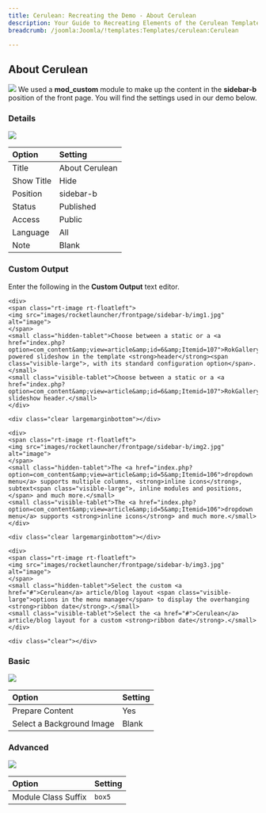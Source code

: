 ```yaml
---
title: Cerulean: Recreating the Demo - About Cerulean
description: Your Guide to Recreating Elements of the Cerulean Template for Joomla
breadcrumb: /joomla:Joomla/!templates:Templates/cerulean:Cerulean

---
```


About Cerulean
-----
![][demo]
We used a **mod_custom** module to make up the content in the **sidebar-b** position of the front page. You will find the settings used in our demo below.

### Details
![][demo2]

| Option            | Setting            |  
| :---------------- | :----------------- |  
| Title             | About Cerulean     |  
| Show Title        | Hide               |  
| Position          | sidebar-b          |  
| Status            | Published          |  
| Access            | Public             |  
| Language          | All                |  
| Note              | Blank              |

### Custom Output
Enter the following in the **Custom Output** text editor.

~~~
<div>
<span class="rt-image rt-floatleft">
<img src="images/rocketlauncher/frontpage/sidebar-b/img1.jpg" alt="image">
</span>
<small class="hidden-tablet">Choose between a static or a <a href="index.php?option=com_content&amp;view=article&amp;id=6&amp;Itemid=107">RokGallery</a> powered slideshow in the template <strong>header</strong><span class="visible-large">, with its standard configuration option</span>.</small>
<small class="visible-tablet">Choose between a static or a <a href="index.php?option=com_content&amp;view=article&amp;id=6&amp;Itemid=107">RokGallery</a> slideshow header.</small>
</div>

<div class="clear largemarginbottom"></div>

<div>
<span class="rt-image rt-floatleft">
<img src="images/rocketlauncher/frontpage/sidebar-b/img2.jpg" alt="image">
</span>
<small class="hidden-tablet">The <a href="index.php?option=com_content&amp;view=article&amp;id=5&amp;Itemid=106">dropdown menu</a> supports multiple columns, <strong>inline icons</strong>, subtext<span class="visible-large">, inline modules and positions,</span> and much more.</small>
<small class="visible-tablet">The <a href="index.php?option=com_content&amp;view=article&amp;id=5&amp;Itemid=106">dropdown menu</a> supports <strong>inline icons</strong> and much more.</small>
</div>

<div class="clear largemarginbottom"></div>

<div>
<span class="rt-image rt-floatleft">
<img src="images/rocketlauncher/frontpage/sidebar-b/img3.jpg" alt="image">
</span>
<small class="hidden-tablet">Select the custom <a href="#">Cerulean</a> article/blog layout <span class="visible-large">options in the menu manager</span> to display the overhanging <strong>ribbon date</strong>.</small>
<small class="visible-tablet">Select the <a href="#">Cerulean</a> article/blog layout for a custom <strong>ribbon date</strong>.</small>
</div>

<div class="clear"></div>
~~~

### Basic
![][demo3]

| Option                    | Setting |  
| :------------------------ | :------ |  
| Prepare Content           | Yes     |  
| Select a Background Image | Blank   |

### Advanced
![][demo4]

| Option              | Setting |  
| :------------------ | :------ |  
| Module Class Suffix | `box5`  |  

[demo]: assets/demo_3.jpeg
[demo2]: assets/about_1.jpeg
[demo3]: assets/about_2.jpeg
[demo4]: assets/about_3.jpeg
